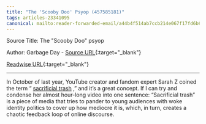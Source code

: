 ```yaml
---
title: "The 'Scooby Doo' Psyop (457585181)"
tags: articles-23341095
canonical: mailto:reader-forwarded-email/a44b4f514ab7ccb214e067f17fd6b643
---
```


Source Title: The "Scooby Doo" psyop

Author: Garbage Day - [Source URL](mailto:reader-forwarded-email/a44b4f514ab7ccb214e067f17fd6b643){:target="_blank"}

[Readwise URL](https://readwise.io/open/457585181){:target="_blank"}

---

In October of last year, YouTube creator and fandom expert Sarah Z coined the term “ [sacrificial trash](https://substack.com/redirect/76bb3cb9-f409-4fe2-b605-6e67a21b2164?j=eyJ1IjoiMXlmdTFqIn0.qYv5NVQwodvs9yAW1b9IqXxz-UTiPAUp4JXaRMXUArU) ,” and it’s a great concept. If I can try and condense her almost hour-long video into one sentence: “Sacrificial trash” is a piece of media that tries to pander to young audiences with woke identity politics to cover up how mediocre it is, which, in turn, creates a chaotic feedback loop of online discourse.
